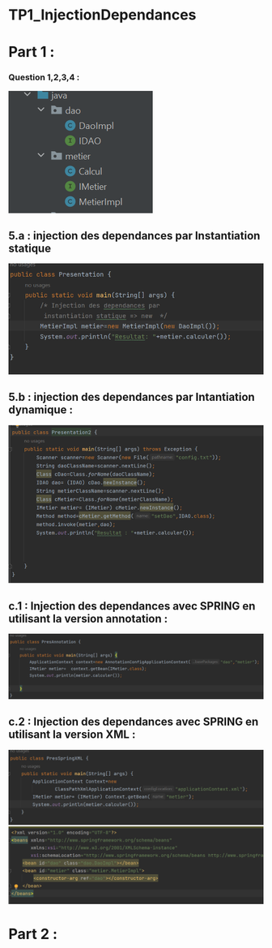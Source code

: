 # TP1_InjectionDependances
<h1> Part 1 : </h1>
<h3> Question 1,2,3,4 : </h3>
<img src="captures/dao_metier.png" />
<h2> 5.a : injection des dependances par Instantiation statique </h2>
<img src="captures/instantiation_statique.png"/>
<h2> 5.b : injection des dependances par Intantiation dynamique : </h2>
<img src="captures/instantiation_dynamique.png"/>
<h2> c.1 : Injection des dependances avec SPRING en utilisant la version annotation : </h2>
<img src="captures/v_annotation_part1.png"/>
<h2> c.2 : Injection des dependances avec SPRING en utilisant la version XML : </h2>
<img src="captures/v_xml_part1.png"/>
<img src="captures/appcontext_part1.png" />
<h1> Part 2 : </h1>
<img src="captures/adapter.png/>


